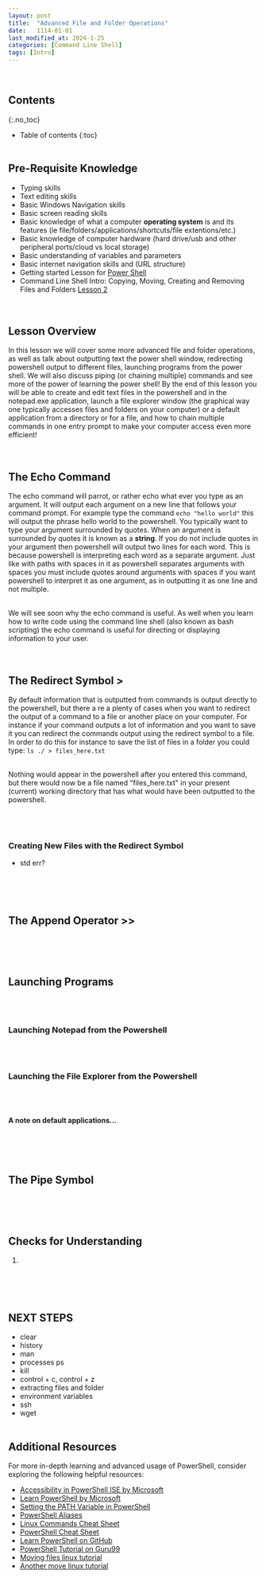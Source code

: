 ```yaml
---
layout: post
title:  "Advanced File and Folder Operations"
date:   1114-01-01
last_modified_at: 2024-1-25
categories: [Command Line Shell]
tags: [Intro]
---
```

<br>

## Contents
{:.no_toc}
* Table of contents
{:toc}
<br><br>

## Pre-Requisite Knowledge
- Typing skills
- Text editing skills
- Basic Windows Navigation skills
- Basic screen reading skills
- Basic knowledge of what a computer **operating system** is and its features (ie file/folders/applications/shortcuts/file extentions/etc.)
- Basic knowledge of computer hardware (hard drive/usb and other peripheral ports/cloud vs local storage)
- Basic understanding of variables and parameters
- Basic internet navigation skills and (URL structure)
- Getting started Lesson for [Power Shell](https://www.accessiblestem.org/command%20line%20shell/cls-1.html) 
- Command Line Shell Intro: Copying, Moving, Creating and Removing Files and Folders [Lesson 2](https://www.accessiblestem.org/command%20line%20shell/cls-copy-move.html)
<br><br><br>

## Lesson Overview
In this lesson we will cover some more advanced file and folder operations, as well as talk about outputting text the power shell window, redirecting powershell output to different files, launching programs from the power shell. We will also discuss piping (or chaining multiple) commands and see more of the power of learning the power shell! By the end of this lesson you will be able to create and edit text files in the powershell and in the notepad.exe application, launch a file explorer window (the graphical way one typically accesses files and folders on your computer) or a default application from a directory or for a file, and how to chain multiple commands in one entry prompt to make your computer access even more efficient! 
<br><br><br>

## The Echo Command
The echo command will parrot, or rather echo what ever you type as an argument. It will output each argument on a new line that follows your command prompt. For example type the command `echo "hello world"` this will output the phrase hello world to the powershell. You typically want to type your argument surrounded by quotes. When an argument is surrounded by quotes it is known as a **string**. If you do not include quotes in your argument then powershell will output two lines for each word. This is because powershell is interpreting each word as a separate argument. Just like with paths with spaces in it as powershell separates arguments with spaces you must include quotes around arguments with spaces if you want powershell to interpret it as one argument, as in outputting it as one line and not multiple.
<br><br>

We will see soon why the echo command is useful. As well when you learn how to write code using the command line shell (also known as bash scripting) the echo command is useful for directing or displaying information to your user.
<br><br><br>

## The Redirect Symbol >
By default information that is outputted from commands is output directly to the powershell, but there a re a plenty of cases when you want to redirect the output of a command to a file or another place on your computer. For instance if your command outputs a lot of information and you want to save it you can redirect the commands output using the redirect symbol to a file. In order to do this for instance to save the list of files in a folder you could type:
`ls ./ > files_here.txt` 
<br><br>

Nothing would appear in the powershell after you entered this command, but there would now be a file named "files_here.txt" in your present (current) working directory that has what would have been outputted to the powershell.  
<br><br><br>

### Creating New Files with the Redirect Symbol
- std err?

<br><br><br>

## The Append Operator >>
<br><br><br>

## Launching Programs
<br><br>

### Launching Notepad from the Powershell
<br><br>

### Launching the File Explorer from the Powershell
<br><br>

#### A note on default applications...
<br><br><br>

## The Pipe Symbol
<br><br><br>

## Checks for Understanding
1. 
<br><br><br>

## NEXT STEPS
- clear
- history
- man
- processes ps
- kill
- control + c, control + z 
- extracting files and folder 
- environment variables
- ssh
- wget
<br><br>

## Additional Resources
For more in-depth learning and advanced usage of PowerShell, consider exploring the following helpful resources:

- [Accessibility in PowerShell ISE by Microsoft](https://learn.microsoft.com/en-us/powershell/scripting/windows-powershell/ise/accessibility-in-windows-powershell-ise?view=powershell-7.3)
- [Learn PowerShell by Microsoft](https://learn.microsoft.com/en-us/powershell/scripting/overview?view=powershell-7.3)
- [Setting the PATH Variable in PowerShell](https://poshcode.gitbook.io/powershell-faq/src/getting-started/environment-variables)
- [PowerShell Aliases](https://learn.microsoft.com/en-us/powershell/scripting/learn/shell/using-aliases?view=powershell-7.3)
- [Linux Commands Cheat Sheet](https://www.guru99.com/linux-commands-cheat-sheet.html)
- [PowerShell Cheat Sheet](https://www.theochem.ru.nl/~pwormer/teachmat/PS_cheat_sheet.html)
- [Learn PowerShell on GitHub](https://github.com/PowerShell/PowerShell/tree/master/docs/learning-powershell)
- [PowerShell Tutorial on Guru99](https://www.guru99.com/powershell-tutorial.html)
- [Moving files linux tutorial](https://ioflood.com/blog/mv-linux-command/)
- [Another move linux tutorial](https://linuxize.com/post/how-to-move-files-in-linux-with-mv-command/)